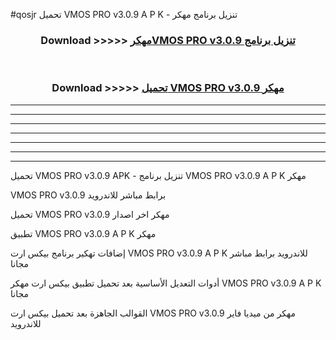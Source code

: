 #qosjr تحميل VMOS PRO v3.0.9 A P K - تنزيل برنامج مهكر



<div align="center">
<h3>Download >>>>> <a href="https://runaway1.web.app/?sq=VMOS PRO v3.0.9">مهكرVMOS PRO v3.0.9 تنزيل برنامج</a></h3><br>

<h3>Download >>>>> <a href="https://runaway1.web.app/?sq=VMOS PRO v3.0.9">تحميل VMOS PRO v3.0.9 مهكر</a></h3>
</div>


----------------------------------------------------------

----------------------------------------------------------

----------------------------------------------------------

----------------------------------------------------------

----------------------------------------------------------

----------------------------------------------------------

----------------------------------------------------------

تحميل VMOS PRO v3.0.9 APK - تنزيل برنامج VMOS PRO v3.0.9 A P K مهكر

VMOS PRO v3.0.9 برابط مباشر للاندرويد

تحميل VMOS PRO v3.0.9 مهكر اخر اصدار

تطبيق VMOS PRO v3.0.9 A P K مهكر

إضافات تهكير برنامج بيكس ارت VMOS PRO v3.0.9 A P K للاندرويد برابط مباشر مجانا

أدوات التعديل الأساسية بعد تحميل تطبيق بيكس ارت مهكر VMOS PRO v3.0.9 A P K مجانا

القوالب الجاهزة بعد تحميل بيكس ارت VMOS PRO v3.0.9 مهكر من ميديا فاير للاندرويد


